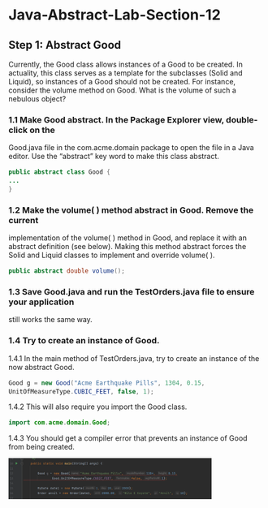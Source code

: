 # Java-Abstract-Lab-Section-12

## Step 1: Abstract Good

Currently, the Good class allows instances of a Good to be created. In actuality, this
class serves as a template for the subclasses (Solid and Liquid), so instances of a
Good should not be created. For instance, consider the volume method on Good.
What is the volume of such a nebulous object?

### 1.1 Make Good abstract. In the Package Explorer view, double-click on the
Good.java file in the com.acme.domain package to open the file in a Java
editor. Use the “abstract” key word to make this class abstract.

```java
public abstract class Good {
...
}
```

### 1.2 Make the volume( ) method abstract in Good. Remove the current
implementation of the volume( ) method in Good, and replace it with an
abstract definition (see below). Making this method abstract forces the
Solid and Liquid classes to implement and override volume( ).

```java
public abstract double volume();
```

### 1.3 Save Good.java and run the TestOrders.java file to ensure your application
still works the same way.

### 1.4 Try to create an instance of Good.

1.4.1 In the main method of TestOrders.java, try to create an instance of the now
abstract Good.
```java
Good g = new Good("Acme Earthquake Pills", 1304, 0.15,
UnitOfMeasureType.CUBIC_FEET, false, 1);
```
1.4.2 This will also require you import the Good class.
```java
import com.acme.domain.Good;
```
1.4.3 You should get a compiler error that prevents an instance of Good from
being created.

<img src="./src/main/resources/compilerErrorGood.PNG" width="400px">
